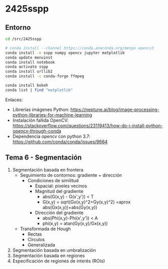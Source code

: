 # 2425sspp

## Entorno
```bash
cd /src/2425sspp

# conda install --channel https://conda.anaconda.org/menpo opencv3
conda install -n sspp numpy opencv jupyter matplotlib
conda update menuinst
conda install notebook
conda activate sspp
conda install urllib2
conda install -c conda-forge ffmpeg

conda install bokeh
conda list | find "matplotlib"
```

Enlaces:
- Librerías imágenes Python: https://neptune.ai/blog/image-processing-python-libraries-for-machine-learning
- Instalación fallida OpenCV: https://stackoverflow.com/questions/23119413/how-do-i-install-python-opencv-through-conda
- Dependencia opencv con python 3.7: https://github.com/conda/conda/issues/9664

## Tema 6 - Segmentación

1. Segmentación basada en frontera
	- Seguimiento de contornos: gradiente + dirección
		- Condiciones de similitud
			- Espacial: pixeles vecinos
			- Magnitud del gradiente
				- abs(G(x,y) - G(x',y')) < T
				- G(x,y) = sqrt(Gx(x,y)^2+Gy(x,y)^2) =aprox abs(Gx(x,y))+abs(Gy(x,y))
			- Dirección del gradiente
				- abs(Phi(x,y)-Phi(x',y')) < A
				- phi(x,y) = atan(Gy(x,y)/Gx(x,y))
	- Transformada de Hough
		- Rectas
		- Círculos
		- Generalizada
2. Segmentación basada en umbralización
3. Segmentación basada en regiones
4. Especificación de regiones de interés (ROIs)